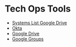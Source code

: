 # Tech Ops Tools

- [Systems List Google Drive](https://docs.google.com/spreadsheets/d/1tzP64dj2CrddDLTZuLFWmpXoNB9lUaOstRUj3FaN_Rs/edit#gid=0)
- [Okta](Okta/main.md)
- [Google Drive](../tools/drive.md)
- [Google Groups](../tools/googlegroups.md)
